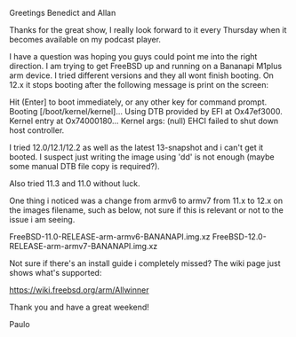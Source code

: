 Greetings Benedict and Allan

Thanks for the great show, I really look forward to it every Thursday
when it becomes available on my podcast player.

I have a question was hoping you guys could point me into the right
direction. I am trying to get FreeBSD up and running on a Bananapi
M1plus arm device. I tried different versions and they all wont finish
booting. On 12.x it stops booting after the following message is print
on the screen:

Hit (Enter] to boot immediately, or any other key for command prompt.
Booting [/boot/kernel/kernel]...
Using DTB provided by EFI at Ox47ef3000.
Kernel entry at Ox74000180...
Kernel args: (null) EHCI failed to shut down host controller.

I tried 12.0/12.1/12.2 as well as the latest 13-snapshot and i can't
get it booted. I suspect just writing the image using 'dd' is not
enough (maybe some manual DTB file copy is required?).

Also tried 11.3 and 11.0 without luck.

One thing i noticed was a change from armv6 to armv7 from 11.x to 12.x
on the images filename, such as below, not sure if this is relevant or
not to the issue i am seeing.

FreeBSD-11.0-RELEASE-arm-armv6-BANANAPI.img.xz
FreeBSD-12.0-RELEASE-arm-armv7-BANANAPI.img.xz

Not sure if there's an install guide i completely missed? The wiki
page just shows what's supported:

https://wiki.freebsd.org/arm/Allwinner

Thank you and have a great weekend!

Paulo